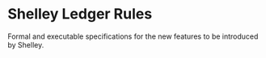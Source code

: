 # Shelley Ledger Rules

Formal and executable specifications for the new features to be introduced by Shelley.

